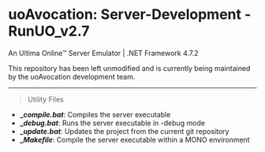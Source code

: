 uoAvocation: Server-Development - RunUO_v2.7 
==========================================================
An Ultima Online™ Server Emulator  |  .NET Framework 4.7.2

This repository has been left unmodified and is currently being maintained by the uoAvocation development team.
***

> Utility Files

* **__compile.bat_**: Compiles the server executable
* **__debug.bat_**: Runs the server executable in -debug mode
* **__update.bat_**: Updates the project from the current git repository
* **__Makefile_**: Compile the server executable within a MONO environment
